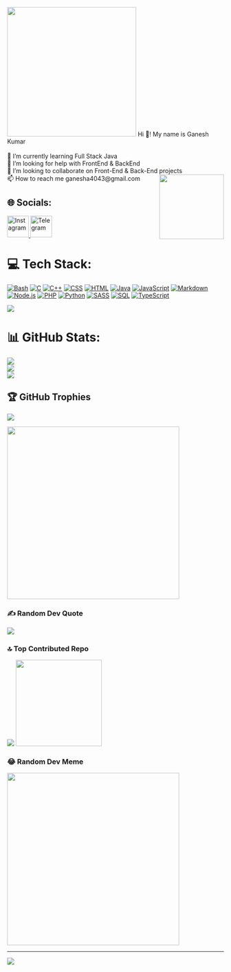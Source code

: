 <img  height="300" src="https://user-images.githubusercontent.com/74038190/221352989-518609ab-b4d1-459e-929f-a08cd2bd9b3c.gif"  />
Hi 👋! My name is Ganesh Kumar<br><br>🌱 I’m currently learning Full Stack Java<br>🤝 I’m looking for help with FrontEnd & BackEnd<br>👯 I’m looking to collaborate on Front-End & Back-End projects<br>📫 How to reach me ganesha4043@gmail.com <img align="right" height="150" src="https://media.tenor.com/whgQwNlVvNkAAAAi/xero-code.gif"  />


## 🌐 Socials:
<a href="https://instagram.com/ganeshakumar87">
  <img src="https://user-images.githubusercontent.com/74038190/235294013-a33e5c43-a01c-43f6-b44d-a406d8b4ab75.gif" alt="Instagram" height="50">
</a>
<a href="https://t.me/contact/Ganesha4043">
  <img src="https://imgs.search.brave.com/gNB_y8VR2EU0XAUb-p_z-ZTCGjtojlZ6Ob-kBkKmfdk/rs:fit:860:0:0/g:ce/aHR0cHM6Ly9tZWRp/YS50ZW5vci5jb20v/NU1xR0VuSFNRV0FB/QUFBai9qb2luLW9m/ZmljaWFsLWdydXAu/Z2lm.gif" alt="Telegram" height="50">
</a>

# 💻 Tech Stack:
<p>
    <a href="#"><img alt="Bash" src="https://img.shields.io/badge/Bash-121011.svg?logo=gnu-bash&logoColor=white"></a>
    <a href="#"><img alt="C" src="https://custom-icon-badges.herokuapp.com/badge/C-03599C.svg?logo=c-in-hexagon&logoColor=white"></a>
    <a href="#"><img alt="C++" src="https://custom-icon-badges.herokuapp.com/badge/C++-9C033A.svg?logo=cpp2&logoColor=white"></a>
    <a href="#"><img alt="CSS" src="https://img.shields.io/badge/CSS-1572B6.svg?logo=css3&logoColor=white"></a>
    <a href="#"><img alt="HTML" src="https://img.shields.io/badge/HTML-E34F26.svg?logo=html5&logoColor=white"></a>
    <a href="#"><img alt="Java" src="https://img.shields.io/badge/Java-007396.svg?logo=java&logoColor=white"></a>
    <a href="#"><img alt="JavaScript" src="https://img.shields.io/badge/JavaScript-F7DF1E.svg?logo=javascript&logoColor=black"></a>
    <a href="#"><img alt="Markdown" src="https://img.shields.io/badge/Markdown-000000.svg?logo=markdown&logoColor=white"></a>
    <a href="#"><img alt="Node.js" src="https://img.shields.io/badge/Node.js-43853D.svg?logo=node.js&logoColor=white"></a>
    <a href="#"><img alt="PHP" src="https://img.shields.io/badge/PHP-777BB4.svg?logo=php&logoColor=white"></a>
    <a href="#"><img alt="Python" src="https://img.shields.io/badge/Python-14354C.svg?logo=python&logoColor=white"></a>
    <a href="#"><img alt="SASS" src="https://img.shields.io/badge/Sass-hotpink.svg?logo=SASS&logoColor=white"></a>
    <a href="#"><img alt="SQL" src="https://custom-icon-badges.herokuapp.com/badge/SQL-025E8C.svg?logo=database&logoColor=white"></a>
    <a href="#"><img alt="TypeScript" src="https://img.shields.io/badge/TypeScript-007ACC.svg?logo=typescript&logoColor=white"></a>
</p>

<img src="https://user-images.githubusercontent.com/74038190/213910845-af37a709-8995-40d6-be59-724526e3c3d7.gif" />


# 📊 GitHub Stats:
![](https://github-readme-stats.vercel.app/api?username=ganeshcoder4043&theme=shades-of-purple&hide_border=true&include_all_commits=true&count_private=true)<br/>
![](https://github-readme-streak-stats.herokuapp.com/?user=ganeshcoder4043&theme=shades-of-purple&hide_border=true)<br/>
![](https://github-readme-stats.vercel.app/api/top-langs/?username=ganeshcoder4043&theme=shades-of-purple&hide_border=true&include_all_commits=true&count_private=true&layout=compact)

## 🏆 GitHub Trophies
![](https://github-profile-trophy.vercel.app/?username=ganeshcoder4043&theme=radical&no-frame=false&no-bg=true&margin-w=4)

<img width="400" src="https://user-images.githubusercontent.com/74038190/212284158-e840e285-664b-44d7-b79b-e264b5e54825.gif"/>

### ✍️ Random Dev Quote
![](https://quotes-github-readme.vercel.app/api?type=horizontal&theme=radical)

### 🔝 Top Contributed Repo
![](https://github-contributor-stats.vercel.app/api?username=ganeshcoder4043&limit=5&theme=gruvbox&combine_all_yearly_contributions=true)
<img height="200" src="https://user-images.githubusercontent.com/74038190/218265814-3084a4ba-809c-4135-afc0-8685d0f634b3.gif" />

### 😂 Random Dev Meme
<img  height="500" src='https://randommeme-five.vercel.app/' style="height: 400px;"/>

---
[![](https://visitcount.itsvg.in/api?id=ganeshcoder4043&icon=6&color=5)](https://visitcount.itsvg.in)

<!-- Proudly created with GPRM ( https://gprm.itsvg.in ) -->
